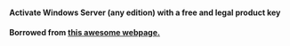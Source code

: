 #### Activate Windows Server (any edition) with a free and legal product key
#### Borrowed from [this awesome webpage.](https://msguides.com/windows-server)
